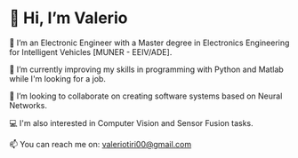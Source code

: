 # 👋 Hi, I’m Valerio

👀 I’m an Electronic Engineer with a Master degree in Electronics Engineering for Intelligent Vehicles [MUNER - EEIV/ADE].

🌱 I’m currently improving my skills in programming with Python and Matlab while I'm looking for a job.

🚀 I’m looking to collaborate on creating software systems based on Neural Networks.

💻 I'm also interested in Computer Vision and Sensor Fusion tasks.

📫 You can reach me on: [valeriotiri00@gmail.com](mailto:valeriotiri00@gmail.com)

 

<!---
TiriV00/TiriV00 is a ✨ special ✨ repository because its `README.md` (this file) appears on your GitHub profile.
You can click the Preview link to take a look at your changes.
--->
